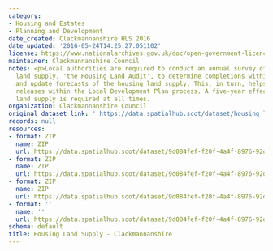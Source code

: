 ```yaml
---
category:
- Housing and Estates
- Planning and Development
date_created: Clackmannanshire HLS 2016
date_updated: '2016-05-24T14:25:27.051102'
license: https://www.nationalarchives.gov.uk/doc/open-government-licence/version/3/
maintainer: Clackmannanshire Council
notes: <p>Local authorities are required to conduct an annual survey of the housing
  land supply, 'the Housing Land Audit', to determine completions within the timeframe
  and update forecasts of the housing land supply. This, in turn, helps inform land
  releases within the Local Development Plan process. A five-year effective housing
  land supply is required at all times.                                                                                                                                                                                                                                                                                                                                                                                                                                                                                                                                                                                                                                                                                                                                                                                                                                                                                                                                                                                                                                                                                                                                                                                                                                                                                                                                                                                                                                                                                                                                                                                                                                                                                                               </p>
organization: Clackmannanshire Council
original_dataset_link: ' https://data.spatialhub.scot/dataset/housing_land_supply-cl'
records: null
resources:
- format: ZIP
  name: ZIP
  url: https://data.spatialhub.scot/dataset/9d084fef-f20f-4a4f-8976-92d81dd8088c/resource/56a43d89-ed61-4020-95ae-b7d884ae71bd/download/hla2016.zip
- format: ZIP
  name: ZIP
  url: https://data.spatialhub.scot/dataset/9d084fef-f20f-4a4f-8976-92d81dd8088c/resource/c7a9a18e-c335-4522-a0df-02bbf7e6c4c9/download/hla2018.zip
- format: ZIP
  name: ZIP
  url: https://data.spatialhub.scot/dataset/9d084fef-f20f-4a4f-8976-92d81dd8088c/resource/c88a63da-88d7-4929-a49c-af30fbf040a6/download/spatialhubhousinglandaudit.gpkg
- format: ''
  name: ''
  url: https://data.spatialhub.scot/dataset/9d084fef-f20f-4a4f-8976-92d81dd8088c/resource/7c227a3e-a7db-414e-bb20-210cafd567d6/download/clacks_housinglandaudit.gpkg
schema: default
title: Housing Land Supply - Clackmannanshire
---
```

